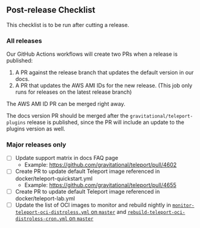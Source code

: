 ## Post-release Checklist

This checklist is to be run after cutting a release.

### All releases

Our GitHub Actions workflows will create two PRs when a release is published:

1. A PR against the release branch that updates the default version in our docs.
2. A PR that updates the AWS AMI IDs for the new release. (This job only runs
   for releases on the latest release branch)

The AWS AMI ID PR can be merged right away.

The docs version PR should be merged after the `gravitational/teleport-plugins` release
is published, since the PR will include an update to the plugins version as well.

### Major releases only

- [ ] Update support matrix in docs FAQ page
  - Example: https://github.com/gravitational/teleport/pull/4602
- [ ] Create PR to update default Teleport image referenced in docker/teleport-quickstart.yml
  - Example: https://github.com/gravitational/teleport/pull/4655
- [ ] Create PR to update default Teleport image referenced in docker/teleport-lab.yml
- [ ] Update the list of OCI images to monitor and rebuild nightly in
  [`monitor-teleport-oci-distroless.yml` on `master`](https://github.com/gravitational/teleport.e/blob/master/.github/workflows/monitor-teleport-oci-distroless.yml) and
  [`rebuild-teleport-oci-distroless-cron.yml` on `master`](https://github.com/gravitational/teleport.e/blob/master/.github/workflows/rebuild-teleport-oci-distroless-cron.yml)
